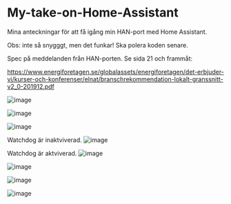 # My-take-on-Home-Assistant

Mina anteckningar för att få igång min HAN-port med Home Assistant. 

Obs: inte så snygggt, men det funkar! Ska polera koden senare.

Spec på meddelanden från HAN-porten. Se sida 21 och frammåt:

https://www.energiforetagen.se/globalassets/energiforetagen/det-erbjuder-vi/kurser-och-konferenser/elnat/branschrekommendation-lokalt-granssnitt-v2_0-201912.pdf

![image](https://github.com/user-attachments/assets/a9d3078c-ac0a-473c-85f7-d4e39ade3f6f)

![image](https://github.com/user-attachments/assets/93b8c348-3d69-4aec-9d40-081355c959d5)

![image](https://github.com/user-attachments/assets/8bb62b47-2216-4ab5-b666-e0a1cea5e7d7)

Watchdog är inaktviverad.
![image](https://github.com/user-attachments/assets/0712c6fe-0c52-49b5-9e63-ad5ca83c0038)

Watchdog är aktviverad.
![image](https://github.com/user-attachments/assets/87887b38-29a0-4251-8850-dd538e990f32)

![image](https://github.com/user-attachments/assets/34e6284f-f23f-4599-be12-f71474531ac2)

![image](https://github.com/user-attachments/assets/1c09210e-c75e-4623-9d2b-2606edec9858)

![image](https://github.com/user-attachments/assets/b27396c6-d7b4-4c79-a0bf-987ebe3d2bf0)

